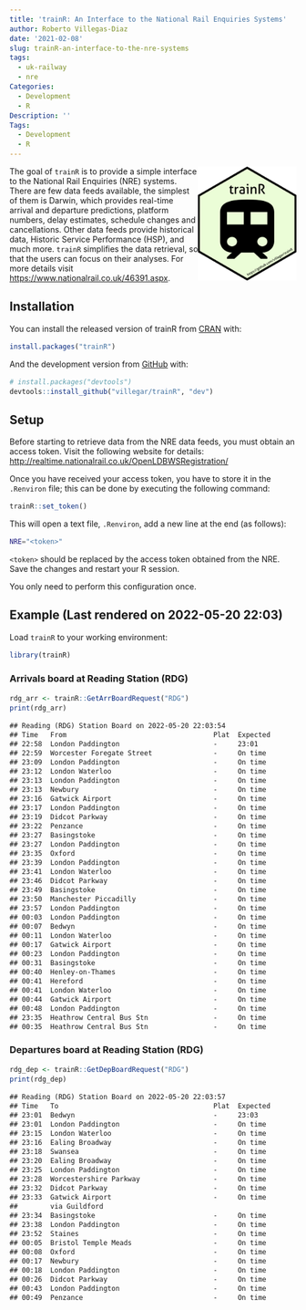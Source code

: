 ```yaml
---
title: 'trainR: An Interface to the National Rail Enquiries Systems'
author: Roberto Villegas-Diaz
date: '2021-02-08'
slug: trainR-an-interface-to-the-nre-systems
tags:
  - uk-railway
  - nre
Categories:
  - Development
  - R
Description: ''
Tags:
  - Development
  - R
---
```


<img src="https://raw.githubusercontent.com/villegar/trainR/main/inst/images/logo.png" alt="logo" align="right" height=200px/>

The goal of `trainR` is to provide a simple interface to the 
National Rail Enquiries (NRE) systems. There are few data feeds 
available, the simplest of them is Darwin, which provides real-time 
arrival and departure predictions, platform numbers, delay estimates, 
schedule changes and cancellations. Other data feeds provide historical 
data, Historic Service Performance (HSP), and much more. `trainR` 
simplifies the data retrieval, so that the users can focus on their 
analyses. For more details visit 
https://www.nationalrail.co.uk/46391.aspx.

## Installation

You can install the released version of trainR from [CRAN](https://CRAN.R-project.org) with:

``` r
install.packages("trainR")
```

And the development version from [GitHub](https://github.com/) with:

``` r
# install.packages("devtools")
devtools::install_github("villegar/trainR", "dev")
```

## Setup
Before starting to retrieve data from the NRE data feeds, you must obtain an access token. 
Visit the following website for details: http://realtime.nationalrail.co.uk/OpenLDBWSRegistration/

Once you have received your access token, you have to store it in the `.Renviron` file; this can be 
done by executing the following command:


```r
trainR::set_token()
```

This will open a text file, `.Renviron`, add a new line at the end (as follows):

```bash
NRE="<token>"
```

`<token>` should be replaced by the access token obtained from the NRE. Save the changes and restart 
your R session.

You only need to perform this configuration once.

## Example (Last rendered on 2022-05-20 22:03)

Load `trainR` to your working environment:

```r
library(trainR)
```

### Arrivals board at Reading Station (RDG)


```r
rdg_arr <- trainR::GetArrBoardRequest("RDG")
print(rdg_arr)
```

```
## Reading (RDG) Station Board on 2022-05-20 22:03:54
## Time   From                                    Plat  Expected
## 22:58  London Paddington                       -     23:01
## 22:59  Worcester Foregate Street               -     On time
## 23:09  London Paddington                       -     On time
## 23:12  London Waterloo                         -     On time
## 23:13  London Paddington                       -     On time
## 23:13  Newbury                                 -     On time
## 23:16  Gatwick Airport                         -     On time
## 23:17  London Paddington                       -     On time
## 23:19  Didcot Parkway                          -     On time
## 23:22  Penzance                                -     On time
## 23:27  Basingstoke                             -     On time
## 23:27  London Paddington                       -     On time
## 23:35  Oxford                                  -     On time
## 23:39  London Paddington                       -     On time
## 23:41  London Waterloo                         -     On time
## 23:46  Didcot Parkway                          -     On time
## 23:49  Basingstoke                             -     On time
## 23:50  Manchester Piccadilly                   -     On time
## 23:57  London Paddington                       -     On time
## 00:03  London Paddington                       -     On time
## 00:07  Bedwyn                                  -     On time
## 00:11  London Waterloo                         -     On time
## 00:17  Gatwick Airport                         -     On time
## 00:23  London Paddington                       -     On time
## 00:31  Basingstoke                             -     On time
## 00:40  Henley-on-Thames                        -     On time
## 00:41  Hereford                                -     On time
## 00:41  London Waterloo                         -     On time
## 00:44  Gatwick Airport                         -     On time
## 00:48  London Paddington                       -     On time
## 23:35  Heathrow Central Bus Stn                -     On time
## 00:35  Heathrow Central Bus Stn                -     On time
```

### Departures board at Reading Station (RDG)


```r
rdg_dep <- trainR::GetDepBoardRequest("RDG")
print(rdg_dep)
```

```
## Reading (RDG) Station Board on 2022-05-20 22:03:57
## Time   To                                      Plat  Expected
## 23:01  Bedwyn                                  -     23:03
## 23:01  London Paddington                       -     On time
## 23:15  London Waterloo                         -     On time
## 23:16  Ealing Broadway                         -     On time
## 23:18  Swansea                                 -     On time
## 23:20  Ealing Broadway                         -     On time
## 23:25  London Paddington                       -     On time
## 23:28  Worcestershire Parkway                  -     On time
## 23:32  Didcot Parkway                          -     On time
## 23:33  Gatwick Airport                         -     On time
##        via Guildford                           
## 23:34  Basingstoke                             -     On time
## 23:38  London Paddington                       -     On time
## 23:52  Staines                                 -     On time
## 00:05  Bristol Temple Meads                    -     On time
## 00:08  Oxford                                  -     On time
## 00:17  Newbury                                 -     On time
## 00:18  London Paddington                       -     On time
## 00:26  Didcot Parkway                          -     On time
## 00:43  London Paddington                       -     On time
## 00:49  Penzance                                -     On time
```
